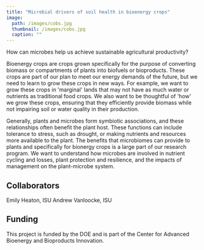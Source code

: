 ```yaml
---
title: "Microbial drivers of soil health in bioenergy crops"
image: 
  path: /images/cobs.jpg
  thumbnail: /images/cobs.jpg
  caption: ""
---
```


How can microbes help us achieve sustainable agricultural productivity?

Bioenergy crops are crops grown specifically for the purpose of converting biomass or compartments of plants into biofuels or bioproducts. These crops are part of our plan to meet our energy demands of the future, but we need to learn to grow these crops in new ways. For example, we want to grow these crops in 'marginal' lands that may not have as much water or nutrients as traditional food crops.  We also want to be thoughtful of 'how' we grow these crops, ensuring that they efficiently provide biomass while not impairing soil or water quality in their production.

Generally, plants and microbes form symbiotic associations, and these relationships often benefit the plant host. These functions can include tolerance to stress, such as drought, or making nutrients and resources more available to the plant.  The benefits that microbiomes can provide to plants and specifically for bionergy crops is a large part of our research program.  We want to understand how microbes are involved in nutrient cycling and losses, plant protection and resilience, and the impacts of management on the plant-microbe system.

## Collaborators
Emily Heaton, ISU
Andrew Vanloocke, ISU

## Funding

This project is funded by the DOE and is part of the Center for Advanced Bioenergy and Bioproducts Innovation.


